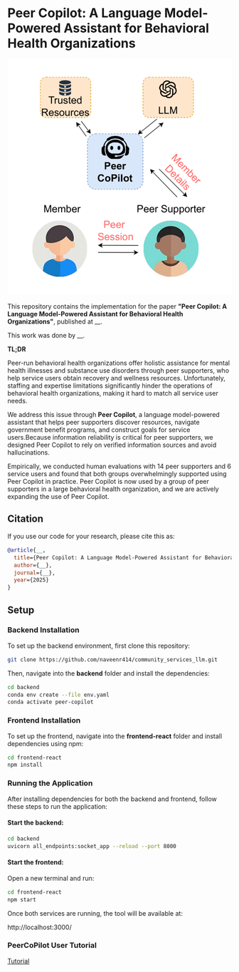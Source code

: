# Peer Copilot: A Language Model-Powered Assistant for Behavioral Health Organizations

![Figure](./img/small_pull.png)  

This repository contains the implementation for the paper **"Peer Copilot: A Language Model-Powered Assistant for Behavioral Health Organizations"**, published at __.

This work was done by __.

**TL;DR**

Peer-run behavioral health organizations offer holistic assistance for mental health illnesses and substance use disorders through peer supporters, who help service users obtain recovery and wellness resources. Unfortunately, staffing and expertise limitations significantly hinder the operations of behavioral health organizations, making it hard to match all service user needs. 

We address this issue through **Peer Copilot**, a language model-powered assistant that helps peer supporters discover resources, navigate government benefit programs, and construct goals for service users.Because information reliability is critical for peer supporters, we designed Peer Copilot to rely on verified information sources and avoid hallucinations.  

Empirically, we conducted human evaluations with 14 peer supporters and 6 service users and found that both groups overwhelmingly supported using Peer Copilot in practice. Peer Copilot is now used by a group of peer supporters in a large behavioral health organization, and we are actively expanding the use of Peer Copilot. 



## Citation

If you use our code for your research, please cite this as:

```bibtex
@article{__,
  title={Peer Copilot: A Language Model-Powered Assistant for Behavioral Health Organizations},
  author={__},
  journal={__}, 
  year={2025}
}
```

## Setup

### Backend Installation

To set up the backend environment, first clone this repository:

```bash
git clone https://github.com/naveenr414/community_services_llm.git
```

Then, navigate into the **backend** folder and install the dependencies:

```bash
cd backend
conda env create --file env.yaml
conda activate peer-copilot
```

### Frontend Installation

To set up the frontend, navigate into the **frontend-react** folder and install dependencies using npm:

```bash
cd frontend-react
npm install
```

### Running the Application

After installing dependencies for both the backend and frontend, follow these steps to run the application:

#### Start the backend:
```bash
cd backend
uvicorn all_endpoints:socket_app --reload --port 8000
```

#### Start the frontend:
Open a new terminal and run:
```bash
cd frontend-react
npm start
```

Once both services are running, the tool will be available at:

http://localhost:3000/

### PeerCoPilot User Tutorial 

[Tutorial](https://www.youtube.com/watch?v=4rg1wmo2Y8w)




